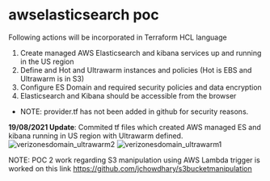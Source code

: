 # awselasticsearch poc
Following actions will be incorporated in Terraform HCL language

1.	Create managed AWS Elasticsearch and kibana services up and running in the US region
2.	Define and Hot and Ultrawarm instances and policies (Hot is EBS and Ultrawarm is in S3) 
3.	Configure ES Domain and required security policies and data encryption
4.	Elasticsearch and Kibana should be accessible from the browser

* NOTE: provider.tf has not been added in github for security reasons.

**19/08/2021 Update**: Commited tf files which created AWS managed ES and kibana running in US region with Ultrawarm defined.
![verizonesdomain_ultrawarm2](https://user-images.githubusercontent.com/12508591/130062092-388782f0-508e-4f0d-8fe1-e51ba950e36b.jpg)
![verizonesdomain_ultrawarm1](https://user-images.githubusercontent.com/12508591/130062102-3a7de2c5-b373-4b91-b972-fee4b61a5056.jpg)

NOTE: POC 2 work regarding S3 manipulation using AWS Lambda trigger is worked on this link https://github.com/jchowdhary/s3bucketmanipulation
